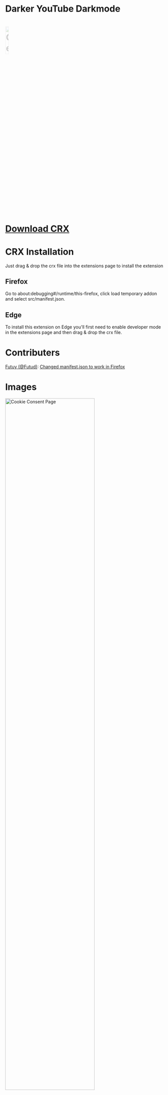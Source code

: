 # Darker YouTube Darkmode

# <a target="_blank" rel="norefferer" disabled href="https://addons.mozilla.org/de/firefox/addon/twitch-points-chest-collector/"><img style="opacity:0.2" alt="Get it on Mozilla" width="15%" src="https://user-images.githubusercontent.com/67274738/123635245-bfe36700-d81b-11eb-8119-cb28a56c6ae8.png"></a>
# [Download CRX](https://github.com/TimTrayler/darker-youtube/releases/latest/download/darker-youtube.crx)


# CRX Installation
Just drag & drop the crx file into the extensions page to install the extension

## Firefox
Go to about:debugging#/runtime/this-firefox, click load temporary addon and select src/manifest.json.

## Edge
To install this extension on Edge you'll first need to enable developer mode in the extensions page and then drag & drop the crx file.


# Contributers
[Futuy (@Futud)](https://github.com/Futud): [Changed manifest.json to work in Firefox](https://github.com/TimTrayler/darker-youtube/commit/06d512465413af23fe99104d6f60b4d1489f5661)


# Images
<img alt="Cookie Consent Page" src="https://user-images.githubusercontent.com/67274738/123523275-eb067300-d6c2-11eb-8f6a-1494b2dd7970.png" width="75%">
<img alt="Explore Page" src="https://user-images.githubusercontent.com/67274738/123523478-16d62880-d6c4-11eb-8b30-8f999221563e.png" width="75%">
<img alt="Channel Page" src="https://user-images.githubusercontent.com/67274738/123523498-3ec58c00-d6c4-11eb-94d7-3607327c3243.png" width="75%">
<img alt="Video Page" src="https://user-images.githubusercontent.com/67274738/123523567-97952480-d6c4-11eb-80fc-d3031181d281.png" width="75%">
